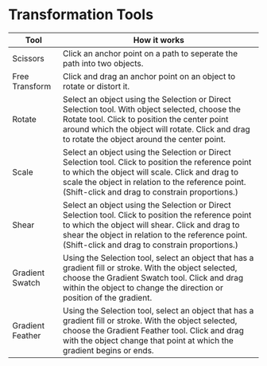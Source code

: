 # Transformation Tools

| Tool | How it works |
| --- | --- |
| Scissors | Click an anchor point on a path to seperate the path into two objects. |
| Free Transform | Click and drag an anchor point on an object to rotate or distort it. |
| Rotate | Select an object using the Selection or Direct Selection tool. With object selected, choose the Rotate tool. Click to position the center point around which the object will rotate. Click and drag to rotate the object around the center point. |
| Scale | Select an object using the Selection or Direct Selection tool. Click to position the reference point to which the object will scale. Click and drag to scale the object in relation to the reference point. \(Shift-click and drag to constrain proportions.\) |
| Shear | Select an object using the Selection or Direct Selection tool. Click to position the reference point to which the object will shear. Click and drag to shear the object in relation to the reference point. \(Shift-click and drag to constrain proportions.\) |
| Gradient Swatch | Using the Selection tool, select an object that has a gradient fill or stroke. With the object selected, choose the Gradient Swatch tool. Click and drag within the object to change the direction or position of the gradient. |
| Gradient Feather | Using the Selection tool, select an object that has a gradient fill or stroke. With the object selected, choose the Gradient Feather tool. Click and drag with the object change that point at which the gradient begins or ends. |



